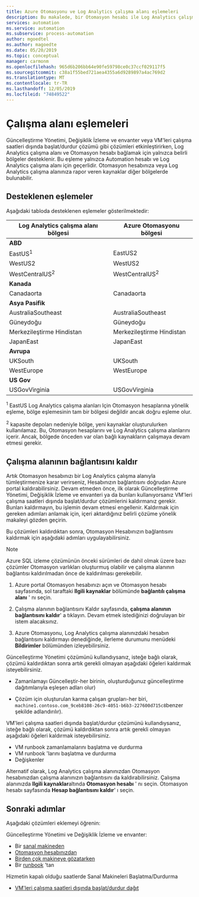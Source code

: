 ```yaml
---
title: Azure Otomasyonu ve Log Analytics çalışma alanı eşlemeleri
description: Bu makalede, bir Otomasyon hesabı ile Log Analytics çalışma alanı arasında çözümü desteklemeye izin verilen eşlemeler açıklanmaktadır
services: automation
ms.service: automation
ms.subservice: process-automation
author: mgoedtel
ms.author: magoedte
ms.date: 05/20/2019
ms.topic: conceptual
manager: carmonm
ms.openlocfilehash: 965d6b206bb64e90fe59798ce0c37ccf029117f5
ms.sourcegitcommit: c38a1f55bed721aea4355a6d9289897a4ac769d2
ms.translationtype: MT
ms.contentlocale: tr-TR
ms.lasthandoff: 12/05/2019
ms.locfileid: "74849522"
---
```

# <a name="workspace-mappings"></a>Çalışma alanı eşlemeleri

Güncelleştirme Yönetimi, Değişiklik İzleme ve envanter veya VM'leri çalışma saatleri dışında başlat/durdur çözümü gibi çözümleri etkinleştirirken, Log Analytics çalışma alanı ve Otomasyon hesabı bağlamak için yalnızca belirli bölgeler desteklenir. Bu eşleme yalnızca Automation hesabı ve Log Analytics çalışma alanı için geçerlidir. Otomasyon hesabınıza veya Log Analytics çalışma alanınıza rapor veren kaynaklar diğer bölgelerde bulunabilir.

## <a name="supported-mappings"></a>Desteklenen eşlemeler

Aşağıdaki tabloda desteklenen eşlemeler gösterilmektedir:

|**Log Analytics çalışma alanı bölgesi**|**Azure Otomasyonu bölgesi**|
|---|---|
|**ABD**||
|EastUS<sup>1</sup>|EastUS2|
|WestUS2|WestUS2|
|WestCentralUS<sup>2</sup>|WestCentralUS<sup>2</sup>|
|**Kanada**||
|Canadaorta|Canadaorta|
|**Asya Pasifik**||
|AustraliaSoutheast|AustraliaSoutheast|
|Güneydoğu|Güneydoğu|
|Merkezileştirme Hindistan|Merkezileştirme Hindistan|
|JapanEast|JapanEast|
|**Avrupa**||
|UKSouth|UKSouth|
|WestEurope|WestEurope|
|**US Gov**||
|USGovVirginia|USGovVirginia|

<sup>1</sup> EastUS Log Analytics çalışma alanları Için Otomasyon hesaplarına yönelik eşleme, bölge eşlemesinin tam bir bölgesi değildir ancak doğru eşleme olur.

<sup>2</sup> kapasite depoları nedeniyle bölge, yeni kaynaklar oluşturulurken kullanılamaz. Bu, Otomasyon hesaplarını ve Log Analytics çalışma alanlarını içerir. Ancak, bölgede önceden var olan bağlı kaynakların çalışmaya devam etmesi gerekir.

## <a name="unlink-workspace"></a>Çalışma alanının bağlantısını kaldır

Artık Otomasyon hesabınızı bir Log Analytics çalışma alanıyla tümleştirmenize karar verirseniz, Hesabınızın bağlantısını doğrudan Azure portal kaldırabilirsiniz. Devam etmeden önce, ilk olarak Güncelleştirme Yönetimi, Değişiklik İzleme ve envanteri ya da bunları kullanıyorsanız VM'leri çalışma saatleri dışında başlat/durdur çözümlerini kaldırmanız gerekir. Bunları kaldırmayın, bu işlemin devam etmesi engellenir. Kaldırmak için gereken adımları anlamak için, içeri aktardığınız belirli çözüme yönelik makaleyi gözden geçirin.

Bu çözümleri kaldırdıktan sonra, Otomasyon Hesabınızın bağlantısını kaldırmak için aşağıdaki adımları uygulayabilirsiniz.

> [!NOTE]
> Azure SQL izleme çözümünün önceki sürümleri de dahil olmak üzere bazı çözümler Otomasyon varlıkları oluşturmuş olabilir ve çalışma alanının bağlantısı kaldırılmadan önce de kaldırılması gerekebilir.

1. Azure portal Otomasyon hesabınızı açın ve Otomasyon hesabı sayfasında, sol taraftaki **Ilgili kaynaklar** bölümünde **bağlantılı çalışma alanı** ' nı seçin.

2. Çalışma alanının bağlantısını Kaldır sayfasında, **çalışma alanının bağlantısını kaldır**' a tıklayın. Devam etmek istediğinizi doğrulayan bir istem alacaksınız.

3. Azure Otomasyonu, Log Analytics çalışma alanınızdaki hesabın bağlantısını kaldırmayı denediğinde, ilerleme durumunu menüdeki **Bildirimler** bölümünden izleyebilirsiniz.

Güncelleştirme Yönetimi çözümünü kullandıysanız, isteğe bağlı olarak, çözümü kaldırdıktan sonra artık gerekli olmayan aşağıdaki öğeleri kaldırmak isteyebilirsiniz.

* Zamanlamayı Güncelleştir-her birinin, oluşturduğunuz güncelleştirme dağıtımlarıyla eşleşen adları olur)

* Çözüm için oluşturulan karma çalışan grupları-her biri, `machine1.contoso.com_9ceb8108-26c9-4051-b6b3-227600d715c8`benzer şekilde adlandırılır).

VM'leri çalışma saatleri dışında başlat/durdur çözümünü kullandıysanız, isteğe bağlı olarak, çözümü kaldırdıktan sonra artık gerekli olmayan aşağıdaki öğeleri kaldırmak isteyebilirsiniz.

* VM runbook zamanlamalarını başlatma ve durdurma
* VM runbook 'larını başlatma ve durdurma
* Değişkenler

Alternatif olarak, Log Analytics çalışma alanınızdan Otomasyon hesabınızdan çalışma alanınızın bağlantısını da kaldırabilirsiniz. Çalışma alanınızda **Ilgili kaynaklar**altında **Otomasyon hesabı** ' nı seçin. Otomasyon hesabı sayfasında **Hesap bağlantısını kaldır**' ı seçin.

## <a name="next-steps"></a>Sonraki adımlar

Aşağıdaki çözümleri eklemeyi öğrenin:

Güncelleştirme Yönetimi ve Değişiklik İzleme ve envanter:

* Bir [sanal makineden](../automation-onboard-solutions-from-vm.md)
* [Otomasyon hesabınızdan](../automation-onboard-solutions-from-automation-account.md)
* [Birden çok makineye gözatarken](../automation-onboard-solutions-from-browse.md)
* Bir [runbook](../automation-onboard-solutions.md) 'tan

Hizmetin kapalı olduğu saatlerde Sanal Makineleri Başlatma/Durdurma

* [VM'leri çalışma saatleri dışında başlat/durdur dağıt](../automation-solution-vm-management.md)
